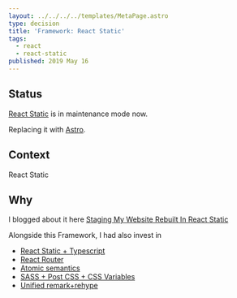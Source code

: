 ```yaml
---
layout: ../../../../templates/MetaPage.astro
type: decision
title: 'Framework: React Static'
tags:
  - react
  - react-static
published: 2019 May 16
---
```


## Status

[React Static](/meta/records/rejected/react-static) is in maintenance mode now.

Replacing it with [Astro](/meta/records/pending/rebuild-with-astro).

## Context

React Static

## Why

I blogged about it here [Staging My Website Rebuilt In React Static](/posts/2019-05/staging-my-website-v2-rebuilt-in-react-static)

Alongside this Framework, I had also invest in

- [React Static + Typescript](/meta/records/rejected/stack-react-static-typescript)
- [React Router ](/meta/records/rejected/stack-react-static-typescript)
- [Atomic semantics](/meta/records/rejected/conventions-atomic-semantics-css)
- [SASS + Post CSS + CSS Variables](/meta/records/rejected/styling-sass-post-css)
- [Unified remark+rehype](/meta/records/rejected/content-markdown-unified-remark-rehype)

